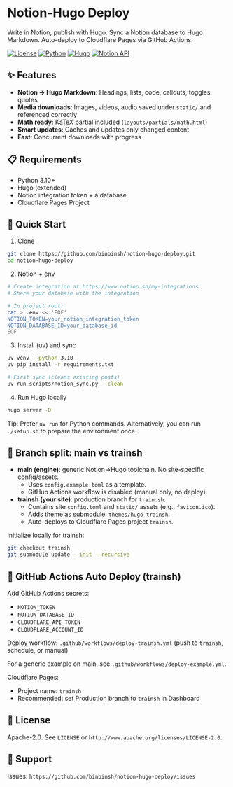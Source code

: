 # Notion-Hugo Deploy

Write in Notion, publish with Hugo. Sync a Notion database to Hugo Markdown. Auto-deploy to Cloudflare Pages via GitHub Actions.

[![License](https://img.shields.io/badge/License-Apache%202.0-blue.svg)](https://opensource.org/licenses/Apache-2.0)
[![Python](https://img.shields.io/badge/python-3.10%2B-blue.svg)](https://www.python.org/downloads/)
[![Hugo](https://img.shields.io/badge/hugo-0.148.0%2B-ff4088.svg)](https://gohugo.io/)
[![Notion API](https://img.shields.io/badge/Notion%20API-2025--09--03-black)](https://developers.notion.com/docs/upgrade-guide-2025-09-03)

## ✨ Features

- **Notion → Hugo Markdown**: Headings, lists, code, callouts, toggles, quotes
- **Media downloads**: Images, videos, audio saved under `static/` and referenced correctly
- **Math ready**: KaTeX partial included (`layouts/partials/math.html`)
- **Smart updates**: Caches and updates only changed content
- **Fast**: Concurrent downloads with progress

## 📋 Requirements

- Python 3.10+
- Hugo (extended)
- Notion integration token + a database
- Cloudflare Pages Project

## 🚀 Quick Start

1) Clone

```bash
git clone https://github.com/binbinsh/notion-hugo-deploy.git
cd notion-hugo-deploy
```

2) Notion + env

```bash
# Create integration at https://www.notion.so/my-integrations
# Share your database with the integration

# In project root:
cat > .env << 'EOF'
NOTION_TOKEN=your_notion_integration_token
NOTION_DATABASE_ID=your_database_id
EOF
```

3) Install (uv) and sync

```bash
uv venv --python 3.10
uv pip install -r requirements.txt

# First sync (cleans existing posts)
uv run scripts/notion_sync.py --clean
```

4) Run Hugo locally

```bash
hugo server -D
```

Tip: Prefer `uv run` for Python commands. Alternatively, you can run `./setup.sh` to prepare the environment once.

## 🔀 Branch split: main vs trainsh

- **main (engine)**: generic Notion→Hugo toolchain. No site-specific config/assets.
  - Uses `config.example.toml` as a template.
  - GitHub Actions workflow is disabled (manual only, no deploy).
- **trainsh (your site)**: production branch for `train.sh`.
  - Contains site `config.toml` and `static/` assets (e.g., `favicon.ico`).
  - Adds theme as submodule: `themes/hugo-trainsh`.
  - Auto-deploys to Cloudflare Pages project `trainsh`.

Initialize locally for trainsh:
```bash
git checkout trainsh
git submodule update --init --recursive
```

## 🚢 GitHub Actions Auto Deploy (trainsh)

Add GitHub Actions secrets:
- `NOTION_TOKEN`
- `NOTION_DATABASE_ID`
- `CLOUDFLARE_API_TOKEN`
- `CLOUDFLARE_ACCOUNT_ID`

Deploy workflow: `.github/workflows/deploy-trainsh.yml` (push to `trainsh`, schedule, or manual)

For a generic example on main, see `.github/workflows/deploy-example.yml`.

Cloudflare Pages:
- Project name: `trainsh`
- Recommended: set Production branch to `trainsh` in Dashboard

## 📄 License

Apache-2.0. See `LICENSE` or `http://www.apache.org/licenses/LICENSE-2.0`.

## 📮 Support

Issues: `https://github.com/binbinsh/notion-hugo-deploy/issues`
